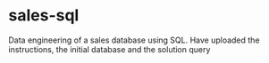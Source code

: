 # sales-sql
Data engineering of a sales database using SQL. Have uploaded the instructions, the initial database and the solution query
